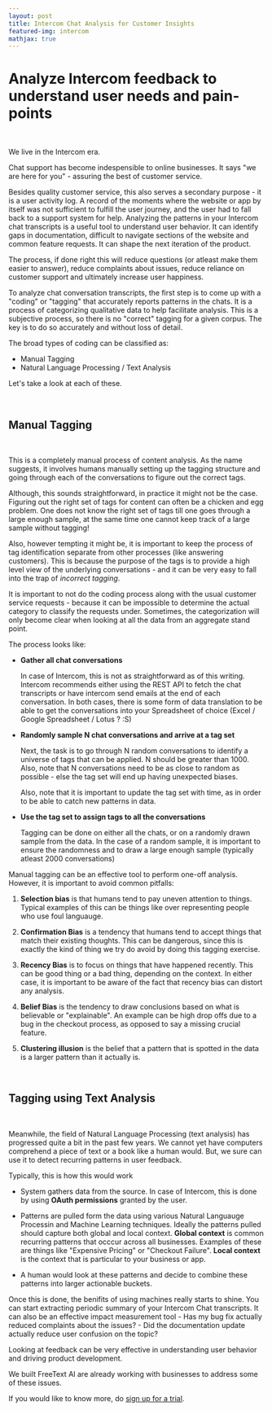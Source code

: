 ```yaml
---
layout: post
title: Intercom Chat Analysis for Customer Insights 
featured-img: intercom 
mathjax: true
---
```



# Analyze Intercom feedback to understand user needs and pain-points

<br/>

We live in the Intercom era.

Chat support has become indespensible
to online businesses. It says "we are here for you" - assuring the best of customer service.

Besides quality customer service, this also serves a secondary purpose - it is a user activity log. A record of the moments where the website or app by itself was not sufficient to fulfill the user journey, and the user had to fall back to a support system for help.
Analyzing the patterns in your Intercom chat transcripts is a useful tool to understand user
behavior. It can identify gaps in documentation, difficult to navigate sections of the website
and common feature requests. It can shape the next iteration of the product. 

The process, if done right this will reduce questions (or atleast make them easier to answer), reduce complaints about issues, reduce reliance on customer support and ultimately increase user happiness.

To analyze chat conversation transcripts, the first step is to come up with a "coding" or "tagging" that accurately reports patterns in the chats. It is a process of categorizing qualitative data to help facilitate analysis. This is a subjective process, so there is no "correct" tagging for a given corpus. The key is to do so accurately and without loss of detail. 

The broad types of coding can be classified as:
- Manual Tagging
- Natural Language Processing / Text Analysis 

Let's take a look at each of these.

<br/>

## Manual Tagging

<br/>

This is a completely manual process of content analysis. As the name suggests, it involves humans manually setting up the tagging structure and going through each of the conversations to figure out the correct tags.

Although, this sounds straightforward, in practice it might not be the case. Figuring out the right set of tags for content can often be a chicken and egg problem. One does not know the right set of tags till one goes through a large enough sample, at the same time one cannot keep track of a large sample without tagging!

Also, however tempting it might be, it is important to keep the process of tag identification separate from other processes (like answering customers). This is because the purpose of the tags is to provide a high level view of the underlying conversations - and it can be very easy to fall into the trap of *incorrect tagging*. 

It is important to not do the coding process along with the usual customer service requests - because it can be impossible to determine the actual category to classify the requests under. Sometimes, the categorization will only become clear when looking at all the data from an aggregate stand point.

The process looks like:
*   __Gather all chat conversations__
    
    In case of Intercom, this is not as straightforward as of this writing. Intercom recommends either using the REST API to fetch the chat transcripts or have intercom send emails at the end of each conversation. In both cases, there is some form of data translation to be able to get the conversations into your Spreadsheet of choice (Excel / Google Spreadsheet / Lotus ? :S)

*   __Randomly sample N chat conversations and arrive at a tag set__
    
    Next, the task is to go through N random conversations to identify a universe of tags that can be applied. N should be greater than 1000. Also, note that N conversations need to be as close to random as possible - else the tag set will end up having unexpected biases.

    Also, note that it is important to update the tag set with time, as in order to be able to catch new patterns in data.

*   __Use the tag set to assign tags to all the conversations__
		
    Tagging can be done on either all the chats, or on a randomly drawn sample from the data. In the case of a random sample, it is important to ensure the randomness and to draw a large enough sample (typically atleast 2000 conversations)

Manual tagging can be an effective tool to perform one-off analysis. However, it is important to avoid common pitfalls:
1.  __Selection bias__ is that humans tend to pay uneven attention to things. Typical examples of this can be things like over representing people who use foul languauge.

2.  __Confirmation Bias__ is a tendency that humans tend to accept things that match their existing thoughts. This can be dangerous, since this is exactly the kind of thing we try do avoid by doing this tagging exercise. 

3.  __Recency Bias__ is to focus on things that have happened recently. This can be good thing or a bad thing, depending on the context. In either case, it is important to be aware of the fact that recency bias can distort any analysis.

4.  __Belief Bias__ is the tendency to draw conclusions based on what is believable or "explainable". An example can be high drop offs due to a bug in the checkout process, as opposed to say a missing crucial feature. 

5.  __Clustering illusion__ is the belief that a pattern that is spotted in the data is a larger pattern than it actually is. 

<br/>

## Tagging using Text Analysis

<br />

Meanwhile, the field of Natural Language Processing (text analysis) has progressed quite a bit in the past few years. We cannot yet have computers comprehend a piece of text or a book like a 
human would. But, we sure can use it to detect recurring patterns in user feedback.

Typically, this is how this would work

*   System gathers data from the source. In case of Intercom, this is done by using __OAuth permissions__ granted by the user.

*   Patterns are pulled form the data using various Natural Languauge Processin and Machine Learning techniques. Ideally the patterns pulled should capture both global and local context. __Global context__ is common recurring patterns that occcur across all businesses. Examples of these are things like "Expensive Pricing" or "Checkout Failure". __Local context__ is the context that is particular to your business or app.

*   A human would look at these patterns and decide to combine these patterns into larger actionable buckets.

Once this is done, the benifits of using machines really starts to shine. You can start extracting periodic summary of your Intercom Chat transcripts. It can also be an effective impact measurement tool - Has my bug fix actually reduced complaints about the issues?  - Did the documentation update actually reduce user confusion on the topic?

Looking at feedback can be very effective in understanding user behavior and driving product development.

We built FreeText AI are already working with businesses to address some of these issues.

If you would like to know more, do [sign up for a trial](https://freetext.ai).

<br/><br/>
<br/><br/>
<br/><br/>


